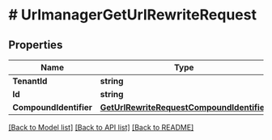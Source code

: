 # # UrlmanagerGetUrlRewriteRequest


## Properties 


Name | Type | Description | Notes
------------ | ------------- | ------------- | -------------
**TenantId**| **string** | Required.  | [optional]
**Id**| **string** |   | [optional]
**CompoundIdentifier**| [**GetUrlRewriteRequestCompoundIdentifier**](GetUrlRewriteRequestCompoundIdentifier.md) |   | [optional]


[[Back to Model list]](../../README.md#models) [[Back to API list]](../../README.md#endpoints) [[Back to README]](../../README.md)

